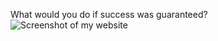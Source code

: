 What would you do if success was guaranteed?
![Screenshot of my website](/assets/images/exampleScreenShot.png)
